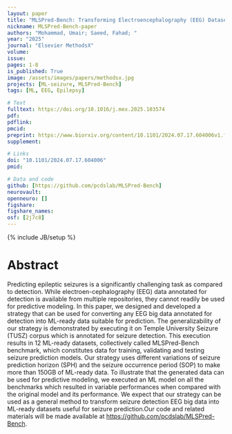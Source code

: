 ```yaml
---
layout: paper
title: "MLSPred-Bench: Transforming Electroencephalography (EEG) Datasets into Machine Learning-Ready Seizure Prediction Benchmarks"
nickname: MLSPred-Bench-paper
authors: "Mohammad, Umair; Saeed, Fahad; "
year: "2025"
journal: "Elsevier MethodsX"
volume: 
issue:
pages: 1-8
is_published: True
image: /assets/images/papers/methodsx.jpg
projects: [ML-seizure, MLSPred-Bench]
tags: [ML, EEG, Epilepsy]

# Text
fulltext: https://doi.org/10.1016/j.mex.2025.103574 
pdf:
pdflink: 
pmcid:
preprint: https://www.biorxiv.org/content/10.1101/2024.07.17.604006v1.full.pdf 
supplement:

# Links
doi: "10.1101/2024.07.17.604006"
pmid:

# Data and code
github: [https://github.com/pcdslab/MLSPred-Bench]
neurovault:
openneuro: []
figshare:
figshare_names:
osf: [2j7c8]
---
```

{% include JB/setup %}

# Abstract

Predicting epileptic seizures is a significantly challenging task as compared to detection. While electroen-cephalography (EEG) data annotated for detection is available from multiple repositories, they cannot readily be used for predictive modeling. In this paper, we designed and developed a strategy that can be used for converting any EEG big data annotated for detection into ML-ready data suitable for prediction. The generalizability of our strategy is demonstrated by executing it on Temple University Seizure (TUSZ) corpus which is annotated for seizure detection. This execution results in 12 ML-ready datasets, collectively called MLSPred-Bench benchmark, which constitutes data for training, validating and testing seizure prediction models. Our strategy uses different variations of seizure prediction horizon (SPH) and the seizure occurrence period (SOP) to make more than 150GB of ML-ready data. To illustrate that the generated data can be used for predictive modeling, we executed an ML model on all the benchmarks which resulted in variable performances when compared with the original model and its performance. We expect that our strategy can be used as a general method to transform seizure detection EEG big data into ML-ready datasets useful for seizure prediction.Our code and related materials will be made available at https://github.com/pcdslab/MLSPred-Bench.
